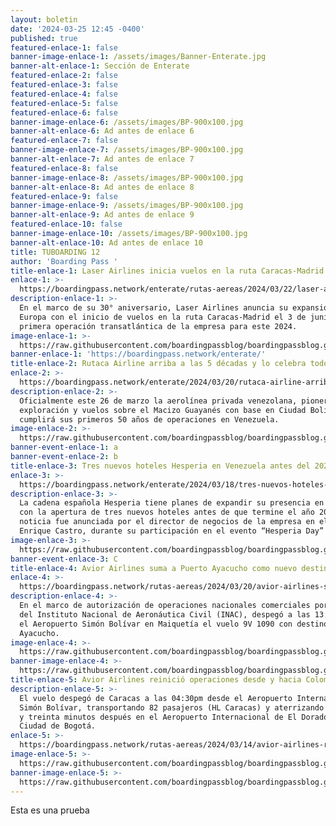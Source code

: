 ```yaml
---
layout: boletin
date: '2024-03-25 12:45 -0400'
published: true
featured-enlace-1: false
banner-image-enlace-1: /assets/images/Banner-Enterate.jpg
banner-alt-enlace-1: Sección de Enterate
featured-enlace-2: false
featured-enlace-3: false
featured-enlace-4: false
featured-enlace-5: false
featured-enlace-6: false
banner-image-enlace-6: /assets/images/BP-900x100.jpg
banner-alt-enlace-6: Ad antes de enlace 6
featured-enlace-7: false
banner-image-enlace-7: /assets/images/BP-900x100.jpg
banner-alt-enlace-7: Ad antes de enlace 7
featured-enlace-8: false
banner-image-enlace-8: /assets/images/BP-900x100.jpg
banner-alt-enlace-8: Ad antes de enlace 8
featured-enlace-9: false
banner-image-enlace-9: /assets/images/BP-900x100.jpg
banner-alt-enlace-9: Ad antes de enlace 9
featured-enlace-10: false
banner-image-enlace-10: /assets/images/BP-900x100.jpg
banner-alt-enlace-10: Ad antes de enlace 10
title: TUBOARDING 12
author: 'Boarding Pass '
title-enlace-1: Laser Airlines inicia vuelos en la ruta Caracas-Madrid
enlace-1: >-
  https://boardingpass.network/enterate/rutas-aereas/2024/03/22/laser-airlines-inicia-vuelos-en-la-ruta-caracas-madrid/
description-enlace-1: >-
  En el marco de su 30° aniversario, Laser Airlines anuncia su expansión hacia
  Europa con el inicio de vuelos en la ruta Caracas-Madrid el 3 de junio, como
  primera operación transatlántica de la empresa para este 2024.
image-enlace-1: >-
  https://raw.githubusercontent.com/boardingpassblog/boardingpassblog.github.io/main/assets/images/Laser-madrid-new.jpg
banner-enlace-1: 'https://boardingpass.network/enterate/'
title-enlace-2: Rutaca Airline arriba a las 5 décadas y lo celebra todo el mes.
enlace-2: >-
  https://boardingpass.network/enterate/2024/03/20/rutaca-airline-arriba-a-las-5-d-cadas-y-lo-celebra-todo-el-mes/
description-enlace-2: >-
  Oficialmente este 26 de marzo la aerolínea privada venezolana, pionera en la
  exploración y vuelos sobre el Macizo Guayanés con base en Ciudad Bolívar,
  cumplirá sus primeros 50 años de operaciones en Venezuela.
image-enlace-2: >-
  https://raw.githubusercontent.com/boardingpassblog/boardingpassblog.github.io/main/assets/images/Rutaca.png
banner-event-enlace-1: a
banner-event-enlace-2: b
title-enlace-3: Tres nuevos hoteles Hesperia en Venezuela antes del 2025
enlace-3: >-
  https://boardingpass.network/enterate/2024/03/18/tres-nuevos-hoteles-hesperia-en-venezuela-antes-del-2025/
description-enlace-3: >-
  La cadena española Hesperia tiene planes de expandir su presencia en Venezuela
  con la apertura de tres nuevos hoteles antes de que termine el año 2025. Esta
  noticia fue anunciada por el director de negocios de la empresa en el país,
  Enrique Castro, durante su participación en el evento “Hesperia Day”
image-enlace-3: >-
  https://raw.githubusercontent.com/boardingpassblog/boardingpassblog.github.io/main/assets/images/Vocero-Hesperia.jpg
banner-event-enlace-3: C
title-enlace-4: Avior Airlines suma a Puerto Ayacucho como nuevo destino nacional.
enlace-4: >-
  https://boardingpass.network/rutas-aereas/2024/03/20/avior-airlines-suma-a-puerto-ayacucho-como-nuevo-destino-nacional/
description-enlace-4: >-
  En el marco de autorización de operaciones nacionales comerciales por parte
  del Instituto Nacional de Aeronáutica Civil (INAC), despegó a las 13:30 desde
  el Aeropuerto Simón Bolívar en Maiquetía el vuelo 9V 1090 con destino a Puerto
  Ayacucho.
image-enlace-4: >-
  https://raw.githubusercontent.com/boardingpassblog/boardingpassblog.github.io/main/assets/images/amazonas.PNG
banner-image-enlace-4: >-
  https://raw.githubusercontent.com/boardingpassblog/boardingpassblog.github.io/main/assets/images/Banner-Rutas.jpg
title-enlace-5: Avior Airlines reinició operaciones desde y hacia Colombia
description-enlace-5: >-
  El vuelo despegó de Caracas a las 04:30pm desde el Aeropuerto Internacional
  Simón Bolívar, transportando 82 pasajeros (HL Caracas) y aterrizando una hora
  y treinta minutos después en el Aeropuerto Internacional de El Dorado en la
  Ciudad de Bogotá.
enlace-5: >-
  https://boardingpass.network/rutas-aereas/2024/03/14/avior-airlines-reinici-operaciones-desde-y-hacia-colombia/
image-enlace-5: >-
  https://raw.githubusercontent.com/boardingpassblog/boardingpassblog.github.io/main/assets/images/Avion-AVIOR.jpg
banner-image-enlace-5: >-
  https://raw.githubusercontent.com/boardingpassblog/boardingpassblog.github.io/main/assets/images/Banner-Destinos.jpg
---
```

Esta es una prueba